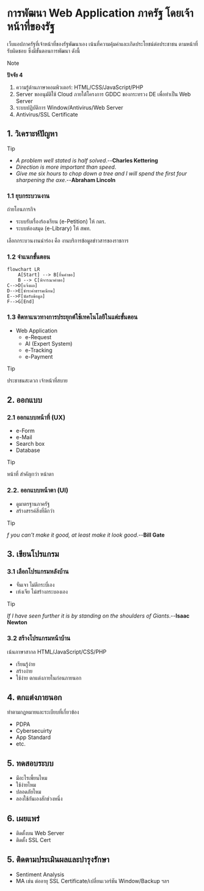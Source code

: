 # การพัฒนา Web Application ภาครัฐ โดยเจ้าหน้าที่ของรัฐ

เว็บแอปภาครัฐที่เจ้าหน้าที่ของรัฐพัฒนาเอง เน้นที่ความคุ้มค่าและเกิดประโยชน์ต่อประชาชน ตามหน้าที่รับผิดชอบ ซึ่งมีขั้นตอนการพัฒนา ดังนี้ 
> [!NOTE]
> __ปัจจัย 4__
> 1. ความรู้ด้านภาษาคอมพิวเตอร์: HTML/CSS/JavaScript/PHP 
> 2. Server ขออนุมัติใช้ Cloud ภายใต้โครงการ GDDC ของกระทรวง DE เพื่อทำเป็น Web Server
> 3. ระบบปฏิบัติการ Window/Antivirus/Web Server
> 4. Antivirus/SSL Certificate 


## 1. วิเคราะห์ปัญหา
> [!TIP]
> - _A problem well stated is half solved_.--__Charles Kettering__
> - _Direction is more important than speed_.
> - _Give me six hours to chop down a tree and I will spend the first four sharpening the axe_.--__Abraham Lincoln__

### 1.1 ยุบกระบวนงาน
ถ่ายโอนภารกิจ
- ระบบรับเรื่องร้องเรียน (e-Petition) ให้ กตร.
- ระบบห้องสมุด (e-Library) ให้ สพท.

เลือกกระบวนงานนำร่อง คือ งานบริการข้อมูลข่าวสารของราชการ
  
### 1.2 จำแนกขั้นตอน
```mermaid
flowchart LR
    A[Start] --> B[ยื่นคำขอ]
    B --> C[พิจารณาคำขอ]
C-->D[แจ้งผล]
D-->E[ชำระค่าธรรมเนียม]
E-->F[นัดรับข้อมูล]
F-->G[End]
```

### 1.3 คิดหาแนวทางการประยุกต์ใช้เทคโนโลยีในแต่ะขั้นตอน
- Web Application
  - e-Request
  - AI (Expert System)
  - e-Tracking
  - e-Payment
> [!TIP]
> ประชาชนสะดวก เจ้าหน้าที่สบาย

## 2. ออกแบบ
### 2.1 ออกแบบหน้าที่ (UX)
- e-Form
- e-Mail
- Search box
- Database
    
>[!TIP]
> หน้าที่ สำคัญกว่า หน้าตา

### 2.2. ออกแบบหน้าตา (UI)
- ดูมาตรฐานภาครัฐ
- สร้างสรรค์สิ่งที่ดีกว่า
>[!TIP]
> _f you can't make it good, at least make it look good_.--__Bill Gate__
 
## 3. เขียนโปรแกรม
### 3.1 เลือกโปรแกรมหลังบ้าน

- จั่นเจา ไม่ตีกระบี่เอง
- เห้งเจีย ไม่สร้างกระบองเอง
>[!TIP]
> _If I have seen further it is by standing on the shoulders of Giants_.--__Isaac Newton__
### 3.2 สร้างโปรแกรมหน้าบ้าน
เน้นภาษาสากล HTML/JavaScript/CSS/PHP 
- เรียนรู้ง่าย
- สร้างง่าย
- ใช้ง่าย
ตกแต่งภายในก่อนภายนอก

## 4. ตกแต่งภายนอก
ทำตามกฎหมายและระเบียบที่เกี่ยวข้อง
- PDPA
- Cybersecuirty
- App Standard
- etc.
  
## 5. ทดสอบระบบ
- มีอะไรเพี้ยนไหม
- ใช้ง่ายไหม
- ปลอดภัยไหม
- ลองใช้กันเองสักช่วงหนึ่ง

## 6. เผยแพร่
- ติดตั้งบน Web Server
- ติดตั้ง SSL Cert
  
## 5. ติดตามประเมินผลและบำรุงรักษา
- Sentiment Analysis
- MA เช่น ต่ออายุ SSL Certificate/เปลี่ยนเวอร์ชัน Window/Backup ฯลฯ 
